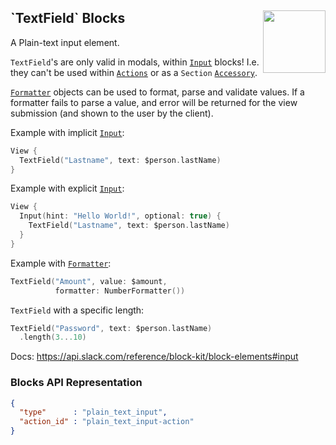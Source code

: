 <h2>`TextField` Blocks
  <img src="https://zeezide.com/img/blocksui/SwiftBlocksUIIcon256.png"
       align="right" width="100" height="100" />
</h2>

A Plain-text input element.

`TextField`'s are only valid in modals, within [`Input`](../TopLevel/Input.md) blocks!
I.e. they can't be used within [`Actions`](../TopLevel/Actions.md) or as a 
`Section` [`Accessory`](Accessory.md).

[`Formatter`](https://developer.apple.com/videos/play/wwdc2020/10160/)
objects can be used to format, parse and validate values. If a
formatter fails to parse a value, and error will be returned for the
view submission (and shown to the user by the client).

Example with implicit [`Input`](../TopLevel/Input.md):
```swift
View {
  TextField("Lastname", text: $person.lastName)
}
```

Example with explicit [`Input`](../TopLevel/Input.md):
```swift
View {
  Input(hint: "Hello World!", optional: true) {
    TextField("Lastname", text: $person.lastName)
  }
}
```

Example with [`Formatter`](https://developer.apple.com/videos/play/wwdc2020/10160/):
```swift
TextField("Amount", value: $amount,
          formatter: NumberFormatter())
```

`TextField` with a specific length:
```swift
TextField("Password", text: $person.lastName)
  .length(3...10)
```

Docs: https://api.slack.com/reference/block-kit/block-elements#input


### Blocks API Representation

```json
{
  "type"      : "plain_text_input",
  "action_id" : "plain_text_input-action"
}
```
